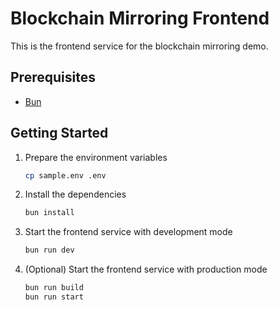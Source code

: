 # Blockchain Mirroring Frontend

This is the frontend service for the blockchain mirroring demo.

## Prerequisites

- [Bun](https://bun.sh/docs/installation)

## Getting Started

1. Prepare the environment variables

   ```bash
   cp sample.env .env
   ```

2. Install the dependencies

   ```bash
   bun install
   ```

3. Start the frontend service with development mode

   ```bash
   bun run dev
   ```

4. (Optional) Start the frontend service with production mode

   ```bash
   bun run build
   bun run start
   ```
